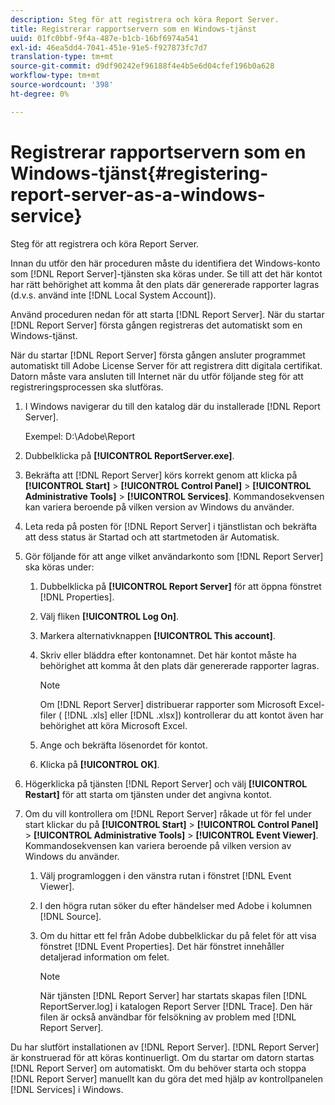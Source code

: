 ```yaml
---
description: Steg för att registrera och köra Report Server.
title: Registrerar rapportservern som en Windows-tjänst
uuid: 01fc0bbf-9f4a-487e-b1cb-16bf6974a541
exl-id: 46ea5dd4-7041-451e-91e5-f927873fc7d7
translation-type: tm+mt
source-git-commit: d9df90242ef96188f4e4b5e6d04cfef196b0a628
workflow-type: tm+mt
source-wordcount: '398'
ht-degree: 0%

---
```


# Registrerar rapportservern som en Windows-tjänst{#registering-report-server-as-a-windows-service}

Steg för att registrera och köra Report Server.

Innan du utför den här proceduren måste du identifiera det Windows-konto som [!DNL Report Server]-tjänsten ska köras under. Se till att det här kontot har rätt behörighet att komma åt den plats där genererade rapporter lagras (d.v.s. använd inte [!DNL Local System Account]).

Använd proceduren nedan för att starta [!DNL Report Server]. När du startar [!DNL Report Server] första gången registreras det automatiskt som en Windows-tjänst.

När du startar [!DNL Report Server] första gången ansluter programmet automatiskt till Adobe License Server för att registrera ditt digitala certifikat. Datorn måste vara ansluten till Internet när du utför följande steg för att registreringsprocessen ska slutföras.

1. I Windows navigerar du till den katalog där du installerade [!DNL Report Server].

   Exempel: D:\Adobe\Report

1. Dubbelklicka på **[!UICONTROL ReportServer.exe]**.
1. Bekräfta att [!DNL Report Server] körs korrekt genom att klicka på **[!UICONTROL Start]** > **[!UICONTROL Control Panel]** > **[!UICONTROL Administrative Tools]** > **[!UICONTROL Services]**. Kommandosekvensen kan variera beroende på vilken version av Windows du använder.
1. Leta reda på posten för [!DNL Report Server] i tjänstlistan och bekräfta att dess status är Startad och att startmetoden är Automatisk.
1. Gör följande för att ange vilket användarkonto som [!DNL Report Server] ska köras under:

   1. Dubbelklicka på **[!UICONTROL Report Server]** för att öppna fönstret [!DNL Properties].

   1. Välj fliken **[!UICONTROL Log On]**.
   1. Markera alternativknappen **[!UICONTROL This account]**.
   1. Skriv eller bläddra efter kontonamnet. Det här kontot måste ha behörighet att komma åt den plats där genererade rapporter lagras.

      >[!NOTE]
      >
      >Om [!DNL Report Server] distribuerar rapporter som Microsoft Excel-filer ( [!DNL .xls] eller [!DNL .xlsx]) kontrollerar du att kontot även har behörighet att köra Microsoft Excel.

   1. Ange och bekräfta lösenordet för kontot.
   1. Klicka på **[!UICONTROL OK]**.

1. Högerklicka på tjänsten [!DNL Report Server] och välj **[!UICONTROL Restart]** för att starta om tjänsten under det angivna kontot.
1. Om du vill kontrollera om [!DNL Report Server] råkade ut för fel under start klickar du på **[!UICONTROL Start]** > **[!UICONTROL Control Panel]** > **[!UICONTROL Administrative Tools]** > **[!UICONTROL Event Viewer]**. Kommandosekvensen kan variera beroende på vilken version av Windows du använder.

   1. Välj programloggen i den vänstra rutan i fönstret [!DNL Event Viewer].
   1. I den högra rutan söker du efter händelser med Adobe i kolumnen [!DNL Source].
   1. Om du hittar ett fel från Adobe dubbelklickar du på felet för att visa fönstret [!DNL Event Properties]. Det här fönstret innehåller detaljerad information om felet.

      >[!NOTE]
      >
      >När tjänsten [!DNL Report Server] har startats skapas filen [!DNL ReportServer.log] i katalogen Report Server [!DNL Trace]. Den här filen är också användbar för felsökning av problem med [!DNL Report Server].

Du har slutfört installationen av [!DNL Report Server]. [!DNL Report Server] är konstruerad för att köras kontinuerligt. Om du startar om datorn startas [!DNL Report Server] om automatiskt. Om du behöver starta och stoppa [!DNL Report Server] manuellt kan du göra det med hjälp av kontrollpanelen [!DNL Services] i Windows.
